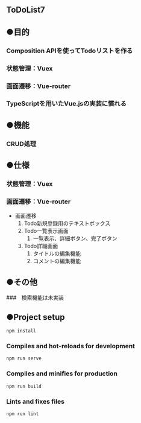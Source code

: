 ## ToDoList7

## ●目的
### Composition APIを使ってTodoリストを作る
### 状態管理：Vuex
### 画面遷移：Vue-router
### TypeScriptを用いたVue.jsの実装に慣れる

## ●機能
### CRUD処理

## ●仕様
### 状態管理：Vuex
### 画面遷移：Vue-router
- 画面遷移
    1. Todo新規登録用のテキストボックス
    2. Todo一覧表示画面
        1. 一覧表示、詳細ボタン、完了ボタン
    3. Todo詳細画面
       1. タイトルの編集機能
       2. コメントの編集機能

## ●その他
###　検索機能は未実装

## ●Project setup
```
npm install
```

### Compiles and hot-reloads for development
```
npm run serve
```

### Compiles and minifies for production
```
npm run build
```

### Lints and fixes files
```
npm run lint
```
